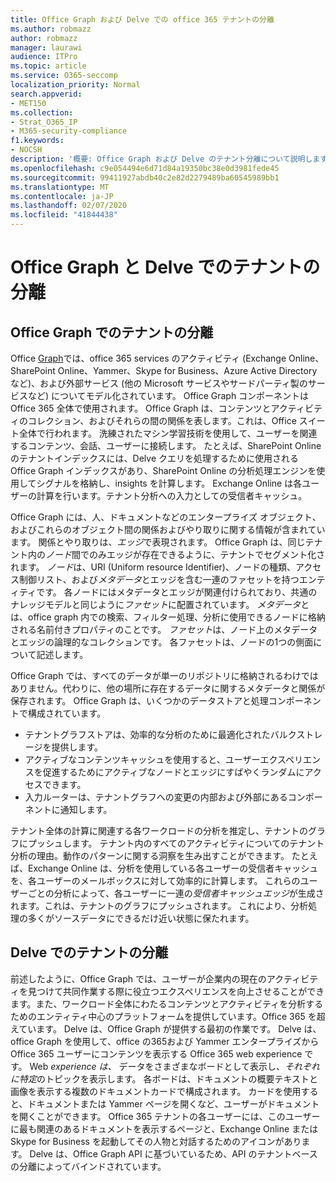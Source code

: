 ```yaml
---
title: Office Graph および Delve での office 365 テナントの分離
ms.author: robmazz
author: robmazz
manager: laurawi
audience: ITPro
ms.topic: article
ms.service: O365-seccomp
localization_priority: Normal
search.appverid:
- MET150
ms.collection:
- Strat_O365_IP
- M365-security-compliance
f1.keywords:
- NOCSH
description: '概要: Office Graph および Delve のテナント分離について説明します。'
ms.openlocfilehash: c9e054494e6d71d84a19350bc38e0d3981fede45
ms.sourcegitcommit: 99411927abdb40c2e82d2279489ba60545989bb1
ms.translationtype: MT
ms.contentlocale: ja-JP
ms.lasthandoff: 02/07/2020
ms.locfileid: "41844438"
---
```

# <a name="tenant-isolation-in-the-office-graph-and-delve"></a>Office Graph と Delve でのテナントの分離

## <a name="tenant-isolation-in-the-office-graph"></a>Office Graph でのテナントの分離

Office [Graph](https://developer.microsoft.com)では、office 365 services のアクティビティ (Exchange Online、SharePoint Online、Yammer、Skype for Business、Azure Active Directory など)、および外部サービス (他の Microsoft サービスやサードパーティ製のサービスなど) についてモデル化されています。 Office Graph コンポーネントは Office 365 全体で使用されます。 Office Graph は、コンテンツとアクティビティのコレクション、およびそれらの間の関係を表します。これは、Office スイート全体で行われます。 洗練されたマシン学習技術を使用して、ユーザーを関連するコンテンツ、会話、ユーザーに接続します。 たとえば、SharePoint Online のテナントインデックスには、Delve クエリを処理するために使用される Office Graph インデックスがあり、SharePoint Online の分析処理エンジンを使用してシグナルを格納し、insights を計算します。 Exchange Online は各ユーザーの計算を行います。テナント分析への入力としての受信者キャッシュ。

Office Graph には、人、ドキュメントなどのエンタープライズ オブジェクト、およびこれらのオブジェクト間の関係およびやり取りに関する情報が含まれています。 関係とやり取りは、*エッジ*で表現されます。 Office Graph は、同じテナント内の*ノード*間でのみエッジが存在できるように、テナントでセグメント化されます。 *ノード*は、URI (Uniform resource Identifier)、ノードの種類、アクセス制御リスト、および*メタデータ*とエッジを含む一連のファセットを持つエンティティです。 各ノードにはメタデータとエッジが関連付けられており、共通のナレッジモデルと同じように*ファセット*に配置されています。 *メタデータ*とは、office graph 内での検索、フィルター処理、分析に使用できるノードに格納される名前付きプロパティのことです。 *ファセット*は、ノード上のメタデータとエッジの論理的なコレクションです。 各ファセットは、ノードの1つの側面について記述します。 

Office Graph では、すべてのデータが単一のリポジトリに格納されるわけではありません。代わりに、他の場所に存在するデータに関するメタデータと関係が保存されます。 Office Graph は、いくつかのデータストアと処理コンポーネントで構成されています。

- テナントグラフストアは、効率的な分析のために最適化されたバルクストレージを提供します。
- アクティブなコンテンツキャッシュを使用すると、ユーザーエクスペリエンスを促進するためにアクティブなノードとエッジにすばやくランダムにアクセスできます。
- 入力ルーターは、テナントグラフへの変更の内部および外部にあるコンポーネントに通知します。

テナント全体の計算に関連する各ワークロードの分析を推定し、テナントのグラフにプッシュします。 テナント内のすべてのアクティビティについてのテナント分析の理由。動作のパターンに関する洞察を生み出すことができます。 たとえば、Exchange Online は、分析を使用している各ユーザーの受信者キャッシュを、各ユーザーのメールボックスに対して効率的に計算します。 これらのユーザーごとの分析によって、各ユーザーに一連の*受信者キャッシュエッジ*が生成されます。これは、テナントのグラフにプッシュされます。 これにより、分析処理の多くがソースデータにできるだけ近い状態に保たれます。

## <a name="tenant-isolation-in-delve"></a>Delve でのテナントの分離

前述したように、Office Graph では、ユーザーが企業内の現在のアクティビティを見つけて共同作業する際に役立つエクスペリエンスを向上させることができます。また、ワークロード全体にわたるコンテンツとアクティビティを分析するためのエンティティ中心のプラットフォームを提供しています。Office 365 を超えています。 Delve は、Office Graph が提供する最初の作業です。
Delve は、office Graph を使用して、office の365および Yammer エンタープライズから Office 365 ユーザーにコンテンツを表示する Office 365 web experience です。 Web *experience は、* データをさまざまなボードとして表示し、*それぞれに特定*のトピックを表示します。 各ボードは、ドキュメントの概要テキストと画像を表示する複数のドキュメントカードで構成されます。 カードを使用すると、ドキュメントまたは Yammer ページを開くなど、ユーザーがドキュメントを開くことができます。 Office 365 テナントの各ユーザーには、このユーザーに最も関連のあるドキュメントを表示するページと、Exchange Online または Skype for Business を起動してその人物と対話するためのアイコンがあります。 Delve は、Office Graph API に基づいているため、API のテナントベースの分離によってバインドされています。